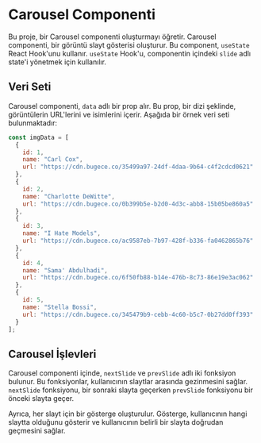 # Carousel Componenti

Bu proje, bir Carousel componenti oluşturmayı öğretir. Carousel componenti, bir görüntü slayt gösterisi oluşturur. Bu component, `useState` React Hook'unu kullanır. `useState` Hook'u, componentin içindeki `slide` adlı state'i yönetmek için kullanılır.

## Veri Seti

Carousel componenti, `data` adlı bir prop alır. Bu prop, bir dizi şeklinde, görüntülerin URL'lerini ve isimlerini içerir. Aşağıda bir örnek veri seti bulunmaktadır:

```javascript
const imgData = [
  {
    id: 1,
    name: "Carl Cox",
    url: "https://cdn.bugece.co/35499a97-24df-4daa-9b64-c4f2cdcd0621"
  },
  {
    id: 2,
    name: "Charlotte DeWitte",
    url: "https://cdn.bugece.co/0b399b5e-b2d0-4d3c-abb8-15b05be860a5"
  },
  {
    id: 3,
    name: "I Hate Models",
    url: "https://cdn.bugece.co/ac9587eb-7b97-428f-b336-fa0462865b76"
  },
  {
    id: 4,
    name: "Sama' Abdulhadi",
    url: "https://cdn.bugece.co/6f50fb88-b14e-476b-8c73-86e19e3ac062"
  },
  {
    id: 5,
    name: "Stella Bossi",
    url: "https://cdn.bugece.co/345479b9-cebb-4c60-b5c7-0b27dd0ff393"
  }
];
```

## Carousel İşlevleri

Carousel componenti içinde, `nextSlide` ve `prevSlide` adlı iki fonksiyon bulunur. Bu fonksiyonlar, kullanıcının slaytlar arasında gezinmesini sağlar. `nextSlide` fonksiyonu, bir sonraki slayta geçerken `prevSlide` fonksiyonu bir önceki slayta geçer.

Ayrıca, her slayt için bir gösterge oluşturulur. Gösterge, kullanıcının hangi slaytta olduğunu gösterir ve kullanıcının belirli bir slayta doğrudan geçmesini sağlar.
